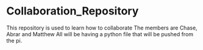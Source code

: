 # Collaboration_Repository
This repository is used to learn how to collaborate
The members are Chase, Abrar and Matthew
All will be having a python file that will be pushed from the pi.

